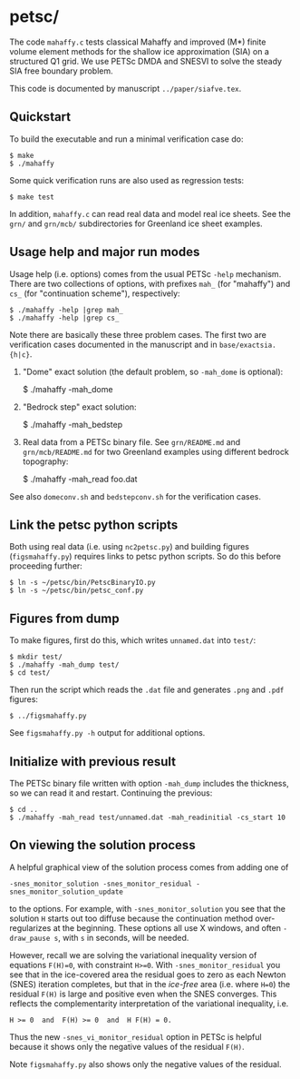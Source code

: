 petsc/
======

The code `mahaffy.c` tests classical Mahaffy and improved (M*) finite volume
element methods for the shallow ice approximation (SIA) on a structured Q1 grid.
We use PETSc DMDA and SNESVI to solve the steady SIA free boundary problem.

This code is documented by manuscript `../paper/siafve.tex`.

Quickstart
----------

To build the executable and run a minimal verification case do:

    $ make
    $ ./mahaffy

Some quick verification runs are also used as regression tests:

    $ make test

In addition, `mahaffy.c` can read real data and model real ice sheets.  See
the `grn/` and `grn/mcb/` subdirectories for Greenland ice sheet examples.

Usage help and major run modes
------------------------------

Usage help (i.e. options) comes from the usual PETSc `-help` mechanism.  There
are two collections of options, with prefixes `mah_` (for "mahaffy") and `cs_`
(for "continuation scheme"), respectively:

    $ ./mahaffy -help |grep mah_
    $ ./mahaffy -help |grep cs_

Note there are basically these three problem cases.  The first two are
verification cases documented in the manuscript and in `base/exactsia.{h|c}`.

  1. "Dome" exact solution (the default problem, so `-mah_dome` is optional):

        $ ./mahaffy -mah_dome

  2. "Bedrock step" exact solution:

        $ ./mahaffy -mah_bedstep

  3. Real data from a PETSc binary file.  See `grn/README.md` and
  `grn/mcb/README.md` for two Greenland examples using different bedrock
  topography:

        $ ./mahaffy -mah_read foo.dat

See also `domeconv.sh` and `bedstepconv.sh` for the verification cases.


Link the petsc python scripts
-----------------------------

Both using real data (i.e. using `nc2petsc.py`) and building figures
(`figsmahaffy.py`) requires links to petsc python scripts.  So do this before
proceeding further:

    $ ln -s ~/petsc/bin/PetscBinaryIO.py
    $ ln -s ~/petsc/bin/petsc_conf.py


Figures from dump
-----------------

To make figures, first do this, which writes `unnamed.dat` into `test/`:

    $ mkdir test/
    $ ./mahaffy -mah_dump test/
    $ cd test/

Then run the script which reads the `.dat` file and generates `.png` and
`.pdf` figures:

    $ ../figsmahaffy.py

See `figsmahaffy.py -h` output for additional options.


Initialize with previous result
-------------------------------

The PETSc binary file written with option `-mah_dump` includes the
thickness, so we can read it and restart.  Continuing the previous:

    $ cd ..
    $ ./mahaffy -mah_read test/unnamed.dat -mah_readinitial -cs_start 10


On viewing the solution process
-------------------------------

A helpful graphical view of the solution process comes from adding one of

    -snes_monitor_solution -snes_monitor_residual -snes_monitor_solution_update

to the options.  For example, with `-snes_monitor_solution` you see that the
solution `H` starts out too diffuse because the continuation method
over-regularizes at the beginning.  These options all use X windows, and
often `-draw_pause s`, with `s` in seconds, will be needed.

However, recall we are solving the variational inequality version of equations
`F(H)=0`, with constraint `H>=0`.  With `-snes_monitor_residual` you see that
in the ice-covered area the residual goes to zero as each Newton (SNES)
iteration completes, but that in the _ice-free_ area (i.e. where `H=0`) the
residual `F(H)` is large and positive even when the SNES converges.  This
reflects the complementarity interpretation of the variational inequality, i.e.

    H >= 0  and  F(H) >= 0  and  H F(H) = 0.

Thus the new `-snes_vi_monitor_residual` option in PETSc is helpful because it
shows only the negative values of the residual `F(H)`.

Note `figsmahaffy.py` also shows only the negative values of the residual.

